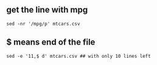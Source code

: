 
## get the line with mpg
```
sed -nr '/mpg/p' mtcars.csv

```


## $ means end of the file

```
sed -e '11,$ d' mtcars.csv ## with only 10 lines left

```